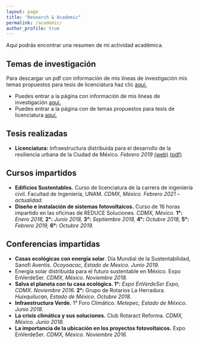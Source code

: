 ```yaml
---
layout: page
title: "Research & Academic"
permalink: /academic/
author_profile: true
---
```


Aquí podrás encontrar una resumen de mi actividad académica.

[//]: # (Artículos Académicos)

[//]: # (Tesis dirigidas)

## Temas de investigación

Para descargar un pdf con información de mis líneas de investigación mis temas propuestos para tesis de licenciatura haz clic [aquí.](../assets/pdf/Temas_investigación_Ago21.pdf)

* Puedes entrar a la página con información de mis líneas de investigación [aquí.](./research_topics)
* Puedes entrar a la página con de temas propuestos para tesis de licenciatura [aquí.](./dissertation_topics)


## Tesis realizadas
* **Licenciatura:** Infraestructura distribuida para el desarrollo de la resiliencia urbana de la Ciudad de México. *Febrero 2019* [(web)](http://132.248.9.195/ptd2019/enero/0784900/Index.html) [(pdf)](../../assets/pdf/Tesis_Licenciatura_Rodrigo_Munoz.pdf)


## Cursos impartidos
* **Edificios Sustentables.** Curso de licenciatura de la carrera de ingeniería civil. Facultad de Ingeniería, UNAM. *CDMX, México. Febrero 2021 – actualidad.*
* **Diseño e instalación de sistemas fotovoltaicos.** Curso de 16 horas impartido en las oficinas de REDUCE Soluciones. *CDMX, México*. **1°:** *Enero 2018,* **2°:** *Junio 2018,* **3°:** *Septiembre 2018,* **4°:** *Octubre 2018,* **5°:** *Febrero 2019,* **6°:** *Octubre 2019.*

## Conferencias impartidas
* **Casas ecológicas con energía solar**. Día Mundial de la Sustentabilidad, Sanofi Aventis. *Ocoyoacac, Estado de Mexico. Junio 2019.*
* Energía solar distribuida para el futuro sustentable en México. Expo EnVerdeSer. *CDMX, México. Noviembre 2018.*
* **Salva el planeta con tu casa ecológica. 1°:** *Expo EnVerdeSer Expo, CDMX. Noviembre 2016.* **2°:** Grupo de Rotarios La Herradura. *Huixquilucan, Estado de México. Octubre 2018.*
* **Infraestructura Verde.** 1° Foro Climático. *Metepec, Estado de México. Junio 2018.*
* **La crisis climática y sus soluciones.** Club Rotaract Reforma. *CDMX, México. Junio 2018.*
* **La importancia de la ubicación en los proyectos fotovoltaicos.** Expo EnVerdeSer. *CDMX, México. Noviembre 2016.*

